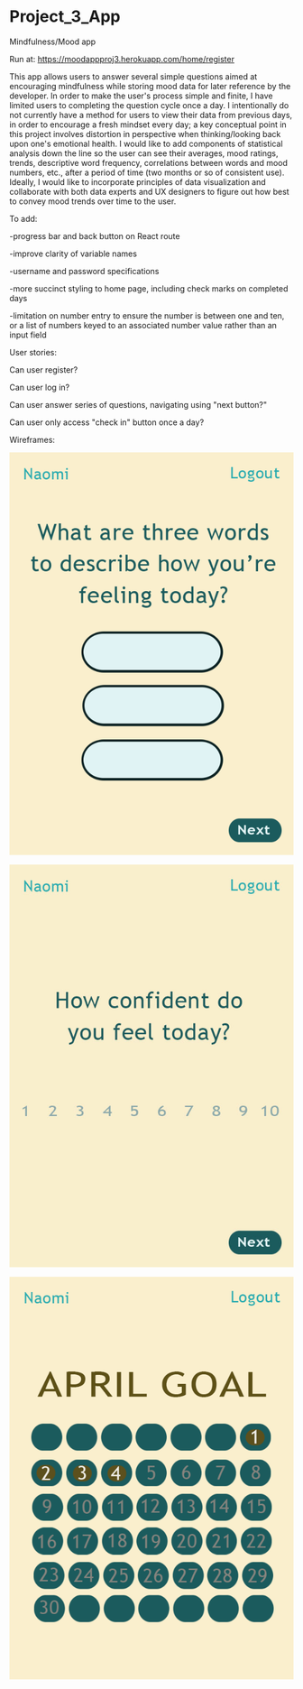 # Project_3_App
Mindfulness/Mood app

Run at: https://moodappproj3.herokuapp.com/home/register

This app allows users to answer several simple questions aimed at encouraging mindfulness while storing mood data for later reference by the developer. In order to make the user's process simple and finite, I have limited users to completing the question cycle once a day. I intentionally do not currently have a method for users to view their data from previous days, in order to encourage a fresh mindset every day; a key conceptual point in this project involves distortion in perspective when thinking/looking back upon one's emotional health. I would like to add components of statistical analysis down the line so the user can see their averages, mood ratings, trends, descriptive word frequency, correlations between words and mood numbers, etc., after a period of time (two months or so of consistent use). Ideally, I would like to incorporate principles of data visualization and collaborate with both data experts and UX designers to figure out how best to convey mood trends over time to the user.

To add:

-progress bar and back button on React route

-improve clarity of variable names 

-username and password specifications

-more succinct styling to home page, including check marks on completed days

-limitation on number entry to ensure the number is between one and ten, or a list of numbers keyed to an associated number value rather than an input field

User stories:

Can user register?

Can user log in?

Can user answer series of questions, navigating using "next button?"

Can user only access "check in" button once a day?


Wireframes:


![1](wireframes/wireframe1.png?raw=true)

![2](wireframes/Wireframe2.jpg)

![3](wireframes/wireframe3.png)
